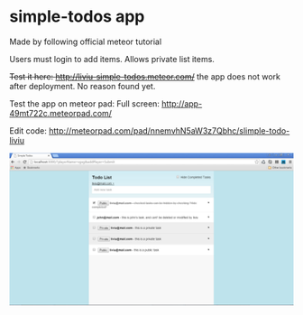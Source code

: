 # simple-todos app

Made by following official meteor tutorial

Users must login to add items.
Allows private list items.

~~Test it here: http://liviu-simple-todos.meteor.com/~~ the app does not work after deployment. No reason found yet.

Test the app on meteor pad:
Full screen:
http://app-49mt722c.meteorpad.com/

Edit code:
http://meteorpad.com/pad/nnemvhN5aW3z7Qbhc/slimple-todo-liviu

![image](https://raw.githubusercontent.com/LiviuLvu/meteor/master/simple-todos/simple-todos-preview.jpg)
